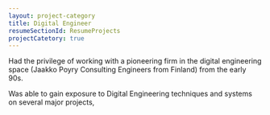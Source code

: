 ```yaml
---
layout: project-category
title: Digital Engineer
resumeSectionId: ResumeProjects
projectCatetory: true
---
```

Had the privilege of working with a pioneering firm in the digital engineering
space (Jaakko Poyry Consulting Engineers from Finland) from the early 90s.

Was able to gain exposure to Digital Engineering techniques and systems on
several major projects,
